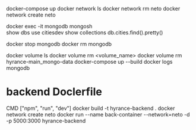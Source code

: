 docker-compose up 
docker network ls
docker network rm neto
docker network create neto

docker exec -it mongodb mongosh  
show dbs
use citiesdev
show collections
db.cities.find().pretty()

docker stop mongodb
docker rm mongodb

docker volume ls
docker volume rm <volume_name>
docker volume rm hyrance-main_mongo-data
docker-compose up --build
docker logs mongodb

# backend Doclerfile
CMD ["npm", "run", "dev"]
docker build -t hyrance-backend .
docker network create neto
docker run --name back-container --network=neto -d -p 5000:3000 hyrance-backend
